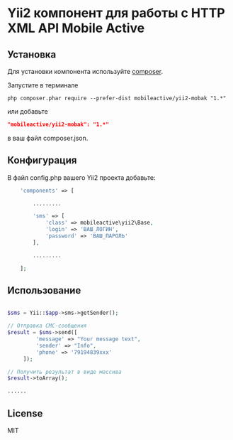 Yii2 компонент для работы с HTTP XML API Mobile Active
======================================================

Установка
---------

Для установки компонента используйте  [composer](http://getcomposer.org/download/).

Запустите в терминале

```
php composer.phar require --prefer-dist mobileactive/yii2-mobak "1.*"
```

или добавьте

```json
"mobileactive/yii2-mobak": "1.*"
```

в ваш файл composer.json.

Конфигурация
------------

В файл config.php вашего Yii2 проекта добавьте:

```php
    'components' => [

        .........

        'sms' => [
            'class' => mobileactive\yii2\Base,
            'login' => 'ВАШ_ЛОГИН',
            'password' => 'ВАШ_ПАРОЛЬ'
        ],

        .........

    ];
```

Использование
-----

```php

$sms = Yii::$app->sms->getSender();

// Отправка СМС-сообщения
$result = $sms->send([
         'message' => "Your message text",
         'sender' => "Info",
         'phone' => '79194839xxx'
     ]);

// Получить результат в виде массива
$result->toArray();

......

```

License
-------

MIT
